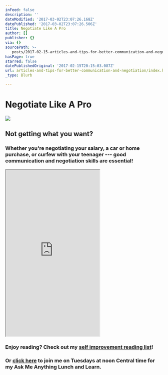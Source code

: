 ```yaml
---
inFeed: false
description: ''
dateModified: '2017-03-02T23:07:26.168Z'
datePublished: '2017-03-02T23:07:26.506Z'
title: Negotiate Like A Pro
author: []
publisher: {}
via: {}
sourcePath: >-
  _posts/2017-02-15-articles-and-tips-for-better-communication-and-negotiation.md
hasPage: true
starred: false
datePublishedOriginal: '2017-02-15T20:15:03.087Z'
url: articles-and-tips-for-better-communication-and-negotiation/index.html
_type: Blurb

---
```

# Negotiate Like A Pro
![](https://the-grid-user-content.s3-us-west-2.amazonaws.com/79779548-779b-4a0c-9504-b621adc80d94.png)

## Not getting what you want?

### Whether you're negotiating your salary, a car or home purchase, or curfew with your teenager --- good communication and negotiation skills are essential!

<iframe src="https://the-grid.github.io/ed-userhtml/?g=eJy1Vm1PIzcQ_kx-xbB3agCx2SQFAXmrUgqlUjip4qR-qKrIu55NDF57a3sD6en-e8fevBDQcRVSlQ9RPOOZZ-YZP5PBfhzDzzgTCm6ZkJdzUZRwJ2aqKuFamwLieNQYSKEeYG4wH0ZJknEVi4LN0LYKupL5K61MFwkWKfJMc0wyyawVWdxpT89ambURGJTDyLqlRDtHdBG4ZYnDyOGTS7wDJQnW1-d7H4psGkJPbcD1JWXZw8zoSvHeh_zMf_qQSWSmJzF3fci1cr3OSfkENygX6ETGjsdGMHlsmbKxRSPyPnxt7CVHMOYclroyoB-fdyD3pdeA9AKNERwtUI-CqxUOYVsLaONNbi7s6koqdfbQauwBwB9IpVNzClQcCr0QalZ7Bh9gdOrmCCU5IffGy7s7CO12Olhursa_gM7rzDefbyeQC4ktOEoagySko9ZxsQDBh9GLTvmuhkpY5oRWnjyOc1Rm2aps56QlhXVxwRRxGQi0VWozI1JMSm3dT9UwY2cXeH7C2icnPEXssovu6ek5y_kPrCj7lJF127zdydOL8wgKdHNNIPzdaAUnDnA48ngTO_aIIlCswLc9whANowWTgjOHNDLMzNANo2kqmXqgEHptGzWo1fCtNkwprJbSz9Jg3h19nqNFYIbmghisKRClBa3AE1UpmhffrmNQONNOrH54v7pXxKWDjBHlhuYpNDiwI0WOx2QwiKb2TysrFFq7P0gocc3TqiyhuM-DNjb4dyUM8mg0sCVFXTkw62hQ7UM0OiKiyTCCzR1Y3xkkFHI3MLU0Fyh57J9IGYqWLEXpZ9pbMb66Hf82iUZX_vX6B2AIIXXv7eQ0bSGMjydUWbnVS0UfJQJioqJfa17rFOtoa7Swcq452gBpvKuK60_j26todC2MdfCJsr67BC82ryqow7-sYIt9lf592Cf15Qn7X6BPvgN9sgt979m7QZpGW2pl0W4CBGn1Vew9L3Lttw1LMqlNvD0P4jSMuLClZMue0gppxFc5vxPLVllGU_lfo9XfQQP8PjPIJJSoS9JiO9eV5KQVzgunrMWX5No_T3wqMXMw09qrMKmvhRi4Ds4GSa2xdieB93TUWyElY60r1u_GjfCsAJL6CS8YPWCp1bJy2Ae_lnoQn7bb7fKpH5H2CBbPBakeabIzla_kNas1men0myI8fa6-jqUkD_g0jOLOdiLWHdqg3OV0JyvpbyG20_SroPJvEcaBif01no1KvyHxm9FJK-e02kWxei-Jb-b2-fiL5QpJM2z_e7Zg9WkTrMmGzSSxP7ZYwf7Rij3asLA4bW2pGX_5T-TeJgRsvR1a97ZJEOpgo7dTjQ7ySoVtefDxEL48Uk_1Yyv3tVsY0kZ4hLExbHlw2Ie10Ud6aaxv_Nn-a9gMKtfs127hJMhgc-3ToZOgJhsff-KBbVy6dDDZceluXL4e3P9eoVkeHvYXzMDHIrsnLPVZS-lLrXIpMnfg5-ywv2lDw7-UK7_TdpclzfS_H81kzw" height="530" style=""></iframe>

### Enjoy reading? Check out my [self improvement reading list][0]!

### Or [click here][1] to join me on Tuesdays at noon Central time for my Ask Me Anything Lunch and Learn.

[0]: http://dehenry.com/what-im-reading
[1]: https://attendee.gotowebinar.com/rt/8560101924052575747